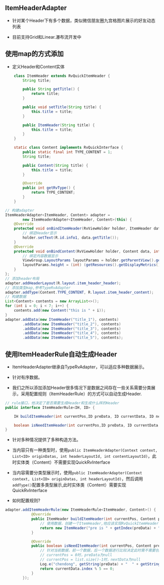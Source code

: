 ## ItemHeaderAdapter
- 针对某个Header下有多个数据，类似微信朋友圈九宫格图片展示的好友动态列表

- 目前支持Grid和Linear.瀑布流开发中

## 使用map的方式添加
- 定义Header和Content实体

```java
    class ItemHeader extends RvQuickItemHeader {
        String title;

        public String getTitle() {
            return title;
        }

        public void setTitle(String title) {
            this.title = title;
        }

        public ItemHeader(String title) {
            this.title = title;
        }
    }

    static class Content implements RvQuickInterface {
        public static final int TYPE_CONTENT = 1;
        String title;

        public Content(String title) {
            this.title = title;
        }

        @Override
        public int getRvType() {
            return TYPE_CONTENT;
        }
    }
```

```java
// 构建adapter
ItemHeaderAdapter<ItemHeader, Content> adapter =
        new ItemHeaderAdapter<ItemHeader, Content>(this) {
    @Override
    protected void onBindItemHeader(RvViewHolder holder, ItemHeader data, int pos, int type) {
        // 绑定Header显示
        holder.setText(R.id.info1, data.getTitle());
    }
    @Override
    protected void onBindContent(RvViewHolder holder, Content data, int pos, int type) {
        // 绑定内容数据显示
        ViewGroup.LayoutParams layoutParams = holder.getParentView().getLayoutParams();
        layoutParams.height = (int) (getResources().getDisplayMetrics().widthPixels / 3.0f);
    }
};
// 添加header布局
adapter.addHeaderLayout(R.layout.item_header_header);
// 添加类型map,参考TypeRvAdapter
adapter.addType(Content.TYPE_CONTENT, R.layout.item_header_content);
// 构建数据
List<Content> contents = new ArrayList<>();
for (int i = 0; i < 7; i++) {
    contents.add(new Content("this is " + i));
}
adapter.addData(new ItemHeader("title_1"), contents)
        .addData(new ItemHeader("title_2"), contents)
        .addData(new ItemHeader("title_3"), contents)
        .addData(new ItemHeader("title_4"), contents)
        .addData(new ItemHeader("title_5"), contents);
```


##  使用ItemHeaderRule自动生成Header

- ItemHeaderAdapter继承自TypeRvAdapter，可以适应多种数据展示。

- 针对有序数据。

- 我们之所以添加添加Header很多情况下是数据之间存在一些关系需要分类展示，采用配置规则（ItemHeaderRule）的方式可以自动生成Header.

```java
// rule接口，他决定了是否需要生成Header和生成什么样的Header
public interface ItemHeaderRule<IH, ID> {

    IH buildItemHeader(int currentPos,ID preData, ID currentData, ID nextData);

    boolean isNeedItemHeader(int currentPos,ID preData, ID currentData, ID nextData);
}
```

- 针对多种情况提供了多种构造方法。

- 当内容只有一种类型时，使用`public ItemHeaderAdapter(Context context, List<ID> originDatas, int headerLayoutId, int contentLayoutId)`，此时实体类（Content）不需要实现QuickRvInterface

- 当内容需要分类型展示时，使用`public ItemHeaderAdapter(Context context, List<ID> originDatas, int headerLayoutId)`，然后调用`addType()`配置多类型展示,此时实体类（Content）需要实现QuickRvInterface

- 如何配置规则?

```java
adapter.addItemHeaderRule(new ItemHeaderRule<ItemHeader, Content>() {
            @Override
            public ItemHeader buildItemHeader(int currentPos, Content preData, Content currentData, Content nextData) {
                // 使用数据，创建一个ItemHeader,他应该实现RvQuickItemHeader接口
                return new ItemHeader("pre is " + getIndex(preData) + " current is " + getIndex(currentData) + " next is " + getIndex(nextData));
            }

            @Override
            public boolean isNeedItemHeader(int currentPos, Content preData, Content currentData, Content nextData) {
                // 针对当前数据，前一个数据，后一个数据进行比较决定此时需不需要创建Header
                // currentPos = 0时，preData为null
                // currentPos = list.size()-1时，nextData为null
                Log.e("chendong", getString(preData) + "  " + getString(currentData) + "  " + getString(nextData));
                return currentData.index % 5 == 0;
            }
        });
```






